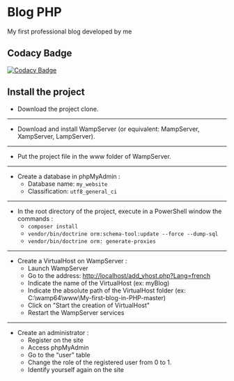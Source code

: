 # Blog PHP
My first professional blog developed by me

## Codacy Badge
[![Codacy Badge](https://api.codacy.com/project/badge/Grade/a845df5a4fd24c1e87829a0b78eaaddc)](https://www.codacy.com/manual/Scratchy-Show/My-first-blog-in-PHP?utm_source=github.com&amp;utm_medium=referral&amp;utm_content=Scratchy-Show/My-first-blog-in-PHP&amp;utm_campaign=Badge_Grade)

## Install the project
* Download the project clone.
------------------------------------------------------------------------------------------------------------------------------------------
* Download and install WampServer (or equivalent: MampServer, XampServer, LampServer).
------------------------------------------------------------------------------------------------------------------------------------------
* Put the project file in the www folder of WampServer.
------------------------------------------------------------------------------------------------------------------------------------------
* Create a database in phpMyAdmin :
    * Database name: `my_website`
    * Classification: `utf8_general_ci`
------------------------------------------------------------------------------------------------------------------------------------------
* In the root directory of the project, execute in a PowerShell window the commands : 
    * `composer install`
    * `vendor/bin/doctrine orm:schema-tool:update --force --dump-sql`
    * `vendor/bin/doctrine orm: generate-proxies`
------------------------------------------------------------------------------------------------------------------------------------------
* Create a VirtualHost on WampServer :
    * Launch WampServer
    * Go to the address: <http://localhost/add_vhost.php?Lang=french>
    * Indicate the name of the VirtualHost (ex: myBlog)
    * Indicate the absolute path of the VirtualHost folder (ex: C:\wamp64\www\My-first-blog-in-PHP-master)
    * Click on "Start the creation of VirtualHost"
    * Restart the WampServer services
------------------------------------------------------------------------------------------------------------------------------------------ 
* Create an administrator :
    * Register on the site
    * Access phpMyAdmin
    * Go to the “user” table
    * Change the role of the registered user from 0 to 1.
    * Identify yourself again on the site
